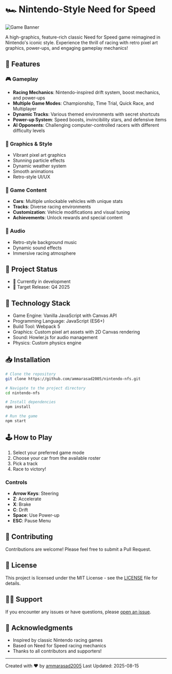 # 🏎️ Nintendo-Style Need for Speed

![Game Banner](assets/images/banner.png)

A high-graphics, feature-rich classic Need for Speed game reimagined in Nintendo's iconic style. Experience the thrill of racing with retro pixel art graphics, power-ups, and engaging gameplay mechanics!

## 🌟 Features

### 🎮 Gameplay
- **Racing Mechanics**: Nintendo-inspired drift system, boost mechanics, and power-ups
- **Multiple Game Modes**: Championship, Time Trial, Quick Race, and Multiplayer
- **Dynamic Tracks**: Various themed environments with secret shortcuts
- **Power-up System**: Speed boosts, invincibility stars, and defensive items
- **AI Opponents**: Challenging computer-controlled racers with different difficulty levels

### 🎨 Graphics & Style
- Vibrant pixel art graphics
- Stunning particle effects
- Dynamic weather system
- Smooth animations
- Retro-style UI/UX

### 🏁 Game Content
- **Cars**: Multiple unlockable vehicles with unique stats
- **Tracks**: Diverse racing environments
- **Customization**: Vehicle modifications and visual tuning
- **Achievements**: Unlock rewards and special content

### 🎵 Audio
- Retro-style background music
- Dynamic sound effects
- Immersive racing atmosphere

## 🎯 Project Status
- 🚧 Currently in development
- 📅 Target Release: Q4 2025

## 🔧 Technology Stack
- Game Engine: Vanilla JavaScript with Canvas API
- Programming Language: JavaScript (ES6+)
- Build Tool: Webpack 5
- Graphics: Custom pixel art assets with 2D Canvas rendering
- Sound: Howler.js for audio management
- Physics: Custom physics engine

## 📥 Installation
```bash
# Clone the repository
git clone https://github.com/ammarasad2005/nintendo-nfs.git

# Navigate to the project directory
cd nintendo-nfs

# Install dependencies
npm install

# Run the game
npm start
```

## 🕹️ How to Play
1. Select your preferred game mode
2. Choose your car from the available roster
3. Pick a track
4. Race to victory!

### Controls
- **Arrow Keys**: Steering
- **Z**: Accelerate
- **X**: Brake
- **C**: Drift
- **Space**: Use Power-up
- **ESC**: Pause Menu

## 🤝 Contributing
Contributions are welcome! Please feel free to submit a Pull Request.

## 📝 License
This project is licensed under the MIT License - see the [LICENSE](LICENSE) file for details.

## 🙋‍♂️ Support
If you encounter any issues or have questions, please [open an issue](https://github.com/ammarasad2005/nintendo-nfs/issues).

## 🌟 Acknowledgments
- Inspired by classic Nintendo racing games
- Based on Need for Speed racing mechanics
- Thanks to all contributors and supporters!

---
Created with ❤️ by [ammarasad2005](https://github.com/ammarasad2005)
Last Updated: 2025-08-15
